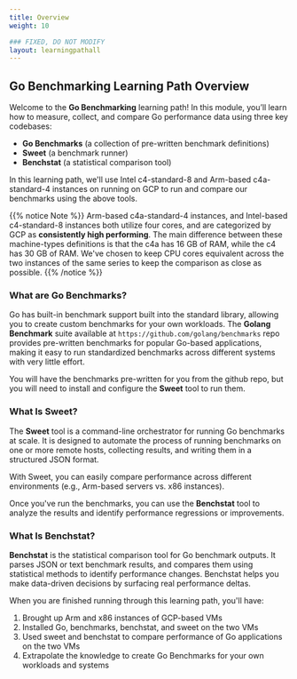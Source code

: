 ```yaml
---
title: Overview
weight: 10

### FIXED, DO NOT MODIFY
layout: learningpathall
---
```


## Go Benchmarking Learning Path Overview

Welcome to the **Go Benchmarking** learning path! In this module, you’ll learn how to measure, collect, and compare Go performance data using three key codebases:

- **Go Benchmarks** (a collection of pre-written benchmark definitions)
- **Sweet** (a benchmark runner)  
- **Benchstat** (a statistical comparison tool)

In this learning path, we'll use Intel c4-standard-8 and Arm-based c4a-standard-4 instances on running on GCP to run and compare our benchmarks using the above tools.

{{% notice Note %}}
Arm-based c4a-standard-4 instances, and Intel-based c4-standard-8 instances both utilize four cores, and are categorized by GCP as **consistently high performing**.  The main difference between these machine-types definitions is that the c4a has 16 GB of RAM, while the c4 has 30 GB of RAM.  We've chosen to keep CPU cores equivalent  across the two instances of the same series to keep the comparison as close as possible.
{{% /notice %}}


### What are Go Benchmarks?

Go has built-in benchmark support built into the standard library, allowing you to create custom benchmarks for your own workloads.  The **Golang Benchmark** suite available at `https://github.com/golang/benchmarks` repo provides pre-written benchmarks for popular Go-based applications, making it easy to run standardized benchmarks across different systems with very little effort.

You will have the benchmarks pre-written for you from the github repo, but you will need to install and configure the **Sweet** tool to run them.

### What Is Sweet?

The **Sweet** tool is a command-line orchestrator for running Go benchmarks at scale.  It is designed to automate the process of running benchmarks on one or more remote hosts, collecting results, and writing them in a structured JSON format.

With Sweet, you can easily compare performance across different environments (e.g., Arm-based servers vs. x86 instances).

Once you've run the benchmarks, you can use the **Benchstat** tool to analyze the results and identify performance regressions or improvements.

### What Is Benchstat?

**Benchstat** is the statistical comparison tool for Go benchmark outputs.  It parses JSON or text benchmark results, and compares them using statistical methods to identify performance changes.  Benchstat helps you make data-driven decisions by surfacing real performance deltas.

When you are finished running through this learning path, you'll have:

1. Brought up Arm and x86 instances of GCP-based VMs
2. Installed Go, benchmarks, benchstat, and sweet on the two VMs
3. Used sweet and benchstat to compare performance of Go applications on the two VMs
4. Extrapolate the knowledge to create Go Benchmarks for your own workloads and systems


